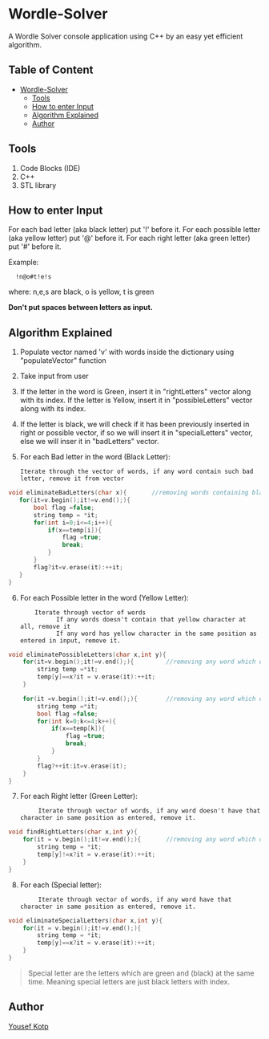 # Wordle-Solver
A Wordle Solver console application using C++ by an easy yet efficient algorithm.
## Table of Content
- [Wordle-Solver](#wordle-solver)
  * [Tools](#tools)
  * [How to enter Input](#how-to-enter-input)
  * [Algorithm Explained](#algorithm-explained)
  * [Author](#author)
## Tools
1. Code Blocks (IDE)
2. C++
3. STL library

## How to enter Input
For each bad letter (aka black letter) put '!' before it. For each possible letter (aka yellow letter) put '@' before it. For each right letter (aka green letter) put '#' before it.

Example: 

      !n@o#t!e!s
      
 where:  n,e,s are black, o is yellow, t is green
 
 **Don't put spaces between letters as input.**
## Algorithm Explained
1. Populate vector named 'v' with words inside the dictionary using "populateVector" function
2. Take input from user
3. If the letter in the word is Green, insert it in "rightLetters" vector along with its index. If the letter is Yellow, insert it in "possibleLetters" vector along with its index.
4. If the letter is black, we will check if it has been previously inserted in right or possible vector, if so we will insert it in "specialLetters" vector, else we will inser it in "badLetters" vector.
5. For each Bad letter in the word (Black Letter): 

       Iterate through the vector of words, if any word contain such bad letter, remove it from vector
 ```cpp
 void eliminateBadLetters(char x){       //removing words containing black characters
    for(it=v.begin();it!=v.end();){
        bool flag =false;
        string temp = *it;
        for(int i=0;i<=4;i++){
            if(x==temp[i]){
                flag =true;
                break;
            }
        }
        flag?it=v.erase(it):++it;
    }
}
 ```
 6. For each Possible letter in the word (Yellow Letter):

            Iterate through vector of words
                  If any words doesn't contain that yellow character at all, remove it
                  If any word has yellow character in the same position as entered in input, remove it.
```cpp
void eliminatePossibleLetters(char x,int y){
    for(it=v.begin();it!=v.end();){         //removing any word which does not have yellow character in right position
        string temp =*it;
        temp[y]==x?it = v.erase(it):++it;
    }

    for(it =v.begin();it!=v.end();){        //removing any word which does not have any yellow character at all
        string temp =*it;
        bool flag =false;
        for(int k=0;k<=4;k++){
            if(x==temp[k]){
                flag =true;
                break;
            }
        }
        flag?++it:it=v.erase(it);
    }
}
```
7. For each Right letter (Green Letter): 
            
            Iterate through vector of words, if any word doesn't have that character in same position as entered, remove it.
```cpp
void findRightLetters(char x,int y){
    for(it = v.begin();it!=v.end();){       //removing any word which does not have green character in right position
        string temp = *it;
        temp[y]!=x?it = v.erase(it):++it;
    }
}
```
8. For each (Special letter): 

            Iterate through vector of words, if any word have that character in same position as entered, remove it.

```cpp
void eliminateSpecialLetters(char x,int y){
    for(it = v.begin();it!=v.end();){
        string temp = *it;
        temp[y]==x?it = v.erase(it):++it;
    }
}
```

> Special letter are the letters which are green and (black) at the same time. Meaning special letters are just black letters with index.
          
      
## Author 
[Yousef Kotp](https://github.com/yousefkotp)

